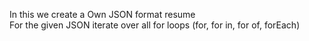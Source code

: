 In this we create a Own JSON format resume  
For the given JSON iterate over all for loops (for, for in, for of, forEach)
